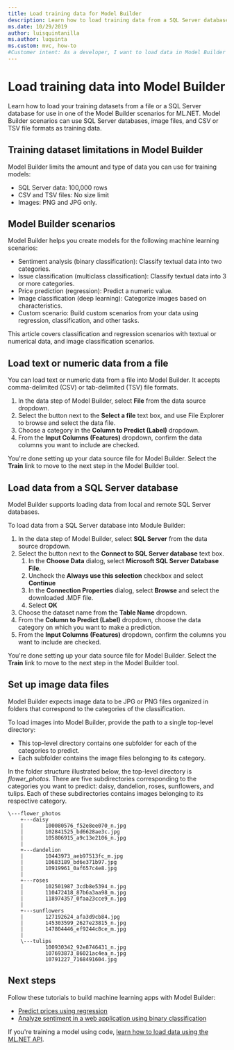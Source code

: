 ```yaml
---
title: Load training data for Model Builder
description: Learn how to load training data from a SQL Server database or a file for use in one of the Model Builder scenarios for ML.NET.
ms.date: 10/29/2019
author: luisquintanilla
ms.author: luquinta
ms.custom: mvc, how-to
#Customer intent: As a developer, I want to load data in Model Builder
---
```


# Load training data into Model Builder

Learn how to load your training datasets from a file or a SQL Server database for use in one of the Model Builder scenarios for ML.NET. Model Builder scenarios can use SQL Server databases, image files, and CSV or TSV file formats as training data.

## Training dataset limitations in Model Builder

Model Builder limits the amount and type of data you can use for training models:

- SQL Server data: 100,000 rows 
- CSV and TSV files: No size limit
- Images: PNG and JPG only.

## Model Builder scenarios 

Model Builder helps you create models for the following machine learning scenarios:

- Sentiment analysis (binary classification): Classify textual data into two categories.
- Issue classification (multiclass classification): Classify textual data into 3 or more categories.
- Price prediction (regression): Predict a numeric value.
- Image classification (deep learning): Categorize images based on characteristics.
- Custom scenario: Build custom scenarios from your data using regression, classification, and other tasks.

This article covers classification and regression scenarios with textual or numerical data, and image classification scenarios. 

## Load text or numeric data from a file  

You can load text or numeric data from a file into Model Builder. It accepts comma-delimited (CSV) or tab-delimited (TSV) file formats. 

1. In the data step of Model Builder, select **File** from the data source dropdown.
2. Select the button next to the **Select a file** text box, and use File Explorer to browse and select the data file.
3. Choose a category in the **Column to Predict (Label)** dropdown.
4. From the **Input Columns (Features)** dropdown, confirm the data columns you want to include are checked.

You're done setting up your data source file for Model Builder. Select the **Train** link to move to the next step in the Model Builder tool.

## Load data from a SQL Server database

Model Builder supports loading data from local and remote SQL Server databases.

To load data from a SQL Server database into Module Builder:

1. In the data step of Model Builder, select **SQL Server** from the data source dropdown.
1. Select the button next to the **Connect to SQL Server database** text box.
    1. In the **Choose Data** dialog, select **Microsoft SQL Server Database File**. 
    1. Uncheck the **Always use this selection** checkbox and select **Continue**
    1. In the **Connection Properties** dialog, select **Browse** and select the downloaded .MDF file.
    1. Select **OK**
1. Choose the dataset name from the **Table Name** dropdown.
1. From the **Column to Predict (Label)** dropdown, choose the data category on which you want to make a prediction.
1. From the **Input Columns (Features)** dropdown, confirm the columns you want to include are checked. 

You're done setting up your data source file for Model Builder. Select the **Train** link to move to the next step in the Model Builder tool.

## Set up image data files

Model Builder expects image data to be JPG or PNG files organized in folders that correspond to the categories of the classification. 

To load images into Model Builder, provide the path to a single top-level directory:

- This top-level directory contains one subfolder for each of the categories to predict. 
- Each subfolder contains the image files belonging to its category. 
 
In the folder structure illustrated below, the top-level directory is *flower_photos*. There are five subdirectories corresponding to the categories you want to predict: daisy, dandelion, roses, sunflowers, and tulips. Each of these subdirectories contains images belonging to its respective category. 

```text
\---flower_photos
    +---daisy
    |       100080576_f52e8ee070_n.jpg
    |       102841525_bd6628ae3c.jpg
    |       105806915_a9c13e2106_n.jpg
    |       
    +---dandelion
    |       10443973_aeb97513fc_m.jpg
    |       10683189_bd6e371b97.jpg
    |       10919961_0af657c4e8.jpg
    |       
    +---roses
    |       102501987_3cdb8e5394_n.jpg
    |       110472418_87b6a3aa98_m.jpg
    |       118974357_0faa23cce9_n.jpg
    |       
    +---sunflowers
    |       127192624_afa3d9cb84.jpg
    |       145303599_2627e23815_n.jpg
    |       147804446_ef9244c8ce_m.jpg
    |       
    \---tulips
            100930342_92e8746431_n.jpg
            107693873_86021ac4ea_n.jpg
            10791227_7168491604.jpg  
```

## Next steps
Follow these tutorials to build machine learning apps with Model Builder:

- [Predict prices using regression](../tutorials/predict-prices-with-model-builder.md)
- [Analyze sentiment in a web application using binary classification](../tutorials/sentiment-analysis-model-builder.md )

If you're training a model using code, [learn how to load data using the ML.NET API](load-data-ml-net.md).
